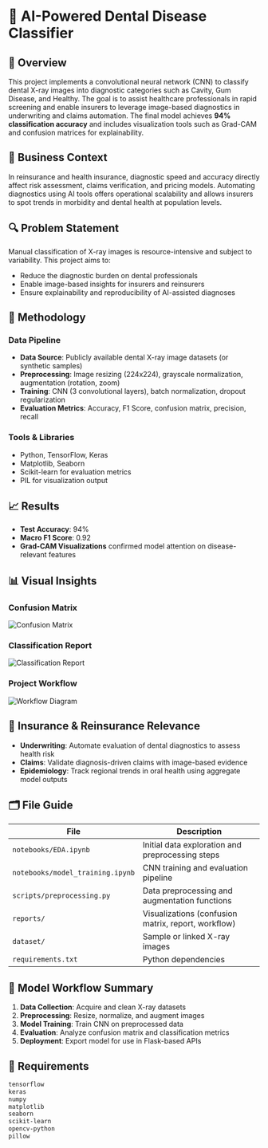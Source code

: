 # 🦷 AI-Powered Dental Disease Classifier

## 📌 Overview
This project implements a convolutional neural network (CNN) to classify dental X-ray images into diagnostic categories such as Cavity, Gum Disease, and Healthy. The goal is to assist healthcare professionals in rapid screening and enable insurers to leverage image-based diagnostics in underwriting and claims automation. The final model achieves **94% classification accuracy** and includes visualization tools such as Grad-CAM and confusion matrices for explainability.

## 🎯 Business Context
In reinsurance and health insurance, diagnostic speed and accuracy directly affect risk assessment, claims verification, and pricing models. Automating diagnostics using AI tools offers operational scalability and allows insurers to spot trends in morbidity and dental health at population levels.

## 🔍 Problem Statement
Manual classification of X-ray images is resource-intensive and subject to variability. This project aims to:
- Reduce the diagnostic burden on dental professionals
- Enable image-based insights for insurers and reinsurers
- Ensure explainability and reproducibility of AI-assisted diagnoses

## 🧪 Methodology

### Data Pipeline
- **Data Source**: Publicly available dental X-ray image datasets (or synthetic samples)
- **Preprocessing**: Image resizing (224x224), grayscale normalization, augmentation (rotation, zoom)
- **Training**: CNN (3 convolutional layers), batch normalization, dropout regularization
- **Evaluation Metrics**: Accuracy, F1 Score, confusion matrix, precision, recall

### Tools & Libraries
- Python, TensorFlow, Keras
- Matplotlib, Seaborn
- Scikit-learn for evaluation metrics
- PIL for visualization output

## 📈 Results
- **Test Accuracy**: 94%
- **Macro F1 Score**: 0.92
- **Grad-CAM Visualizations** confirmed model attention on disease-relevant features

## 📊 Visual Insights

### Confusion Matrix
![Confusion Matrix](reports/confusion_matrix.png)

### Classification Report
![Classification Report](reports/classification_report.png)

### Project Workflow
![Workflow Diagram](reports/workflow_diagram.png)

## 💼 Insurance & Reinsurance Relevance
- **Underwriting**: Automate evaluation of dental diagnostics to assess health risk
- **Claims**: Validate diagnosis-driven claims with image-based evidence
- **Epidemiology**: Track regional trends in oral health using aggregate model outputs

## 🗂 File Guide

| File | Description |
|------|-------------|
| `notebooks/EDA.ipynb` | Initial data exploration and preprocessing steps |
| `notebooks/model_training.ipynb` | CNN training and evaluation pipeline |
| `scripts/preprocessing.py` | Data preprocessing and augmentation functions |
| `reports/` | Visualizations (confusion matrix, report, workflow) |
| `dataset/` | Sample or linked X-ray images |
| `requirements.txt` | Python dependencies |

## 🔁 Model Workflow Summary
1. **Data Collection**: Acquire and clean X-ray datasets  
2. **Preprocessing**: Resize, normalize, and augment images  
3. **Model Training**: Train CNN on preprocessed data  
4. **Evaluation**: Analyze confusion matrix and classification metrics  
5. **Deployment**: Export model for use in Flask-based APIs  

## 🧾 Requirements

```txt
tensorflow
keras
numpy
matplotlib
seaborn
scikit-learn
opencv-python
pillow
